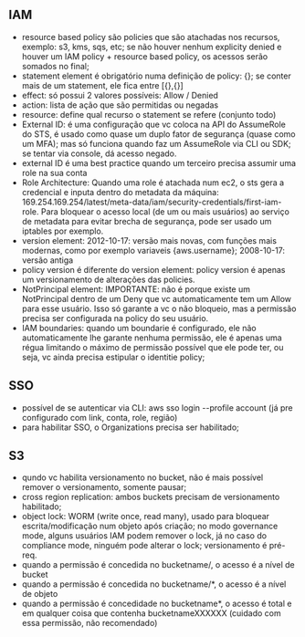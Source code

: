 IAM
-----

- resource based policy são policies que são atachadas nos recursos, exemplo: s3, kms, sqs, etc; se não houver nenhum explicity denied e houver um IAM policy + resource based policy, os acessos serão somados no final;
- statement element é obrigatório numa definição de policy: {}; se conter mais de um statement, ele fica entre [{},{}]
- effect: só possui 2 valores possíveis: Allow / Denied
- action: lista de ação que são permitidas ou negadas
- resource: define qual recurso o statement se refere (conjunto todo)
- External ID: é uma configuração que vc coloca na API do AssumeRole do STS, é usado como quase um duplo fator de segurança (quase como um MFA); mas só funciona quando faz um AssumeRole via CLI ou SDK; se tentar via console, dá acesso negado.
- external ID é uma best practice quando um terceiro precisa assumir uma role na sua conta  
- Role Architecture: Quando uma role é atachada num ec2, o sts gera a credencial e inputa dentro do metadata da máquina: 169.254.169.254/latest/meta-data/iam/security-credentials/first-iam-role. Para bloquear o acesso local (de um ou mais usuários) ao serviço de metadata para evitar brecha de segurança, pode ser usado um iptables por exemplo.
- version element: 2012-10-17: versão mais novas, com funções mais modernas, como por exemplo variaveis {aws.username}; 2008-10-17: versão antiga
- policy version é diferente do version element: policy version é apenas um versionamento de alterações das policies.
- NotPrincipal element: IMPORTANTE: não é porque existe um NotPrincipal dentro de um Deny que vc automaticamente tem um Allow para esse usuário. Isso só garante a vc o não bloqueio, mas a permissão precisa ser configurada na policy do seu usuário.
- IAM boundaries: quando um boundarie é configurado, ele não automaticamente lhe garante nenhuma permissão, ele é apenas uma régua limitando o máximo de permissão possível que ele pode ter, ou seja, vc ainda precisa estipular o identitie policy;


SSO
------

- possível de se autenticar via CLI: aws sso login --profile account (já pre configurado com link, conta, role, região)
- para habilitar SSO, o Organizations precisa ser habilitado;

S3
-----

- qundo vc habilita versionamento no bucket, não é mais possível remover o versionamento, somente pausar;
- cross region replication: ambos buckets precisam de versionamento habilitado;
- object lock: WORM (write once, read many), usado para bloquear escrita/modificação num objeto após criação; no modo governance mode, alguns usuários IAM podem remover o lock, já no caso do compliance mode, ninguém pode alterar o lock; versionamento é pré-req.
- quando a permissão é concedida no bucketname/, o acesso é a nível de bucket
- quando a permissão é concedida no bucketname/*, o acesso é a nível de objeto
- quando a permissão é concedidade no bucketname*, o acesso é total e em qualquer coisa que contenha bucketnameXXXXXX (cuidado com essa permissão, não recomendado)